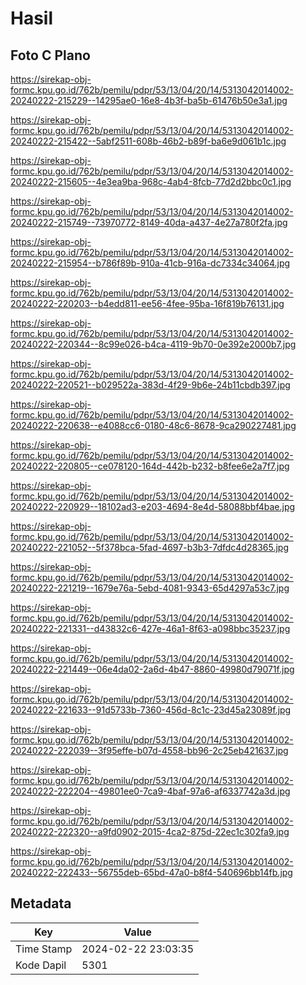 # Hasil

## Foto C Plano

https://sirekap-obj-formc.kpu.go.id/762b/pemilu/pdpr/53/13/04/20/14/5313042014002-20240222-215229--14295ae0-16e8-4b3f-ba5b-61476b50e3a1.jpg

https://sirekap-obj-formc.kpu.go.id/762b/pemilu/pdpr/53/13/04/20/14/5313042014002-20240222-215422--5abf2511-608b-46b2-b89f-ba6e9d061b1c.jpg

https://sirekap-obj-formc.kpu.go.id/762b/pemilu/pdpr/53/13/04/20/14/5313042014002-20240222-215605--4e3ea9ba-968c-4ab4-8fcb-77d2d2bbc0c1.jpg

https://sirekap-obj-formc.kpu.go.id/762b/pemilu/pdpr/53/13/04/20/14/5313042014002-20240222-215749--73970772-8149-40da-a437-4e27a780f2fa.jpg

https://sirekap-obj-formc.kpu.go.id/762b/pemilu/pdpr/53/13/04/20/14/5313042014002-20240222-215954--b786f89b-910a-41cb-916a-dc7334c34064.jpg

https://sirekap-obj-formc.kpu.go.id/762b/pemilu/pdpr/53/13/04/20/14/5313042014002-20240222-220203--b4edd811-ee56-4fee-95ba-16f819b76131.jpg

https://sirekap-obj-formc.kpu.go.id/762b/pemilu/pdpr/53/13/04/20/14/5313042014002-20240222-220344--8c99e026-b4ca-4119-9b70-0e392e2000b7.jpg

https://sirekap-obj-formc.kpu.go.id/762b/pemilu/pdpr/53/13/04/20/14/5313042014002-20240222-220521--b029522a-383d-4f29-9b6e-24b11cbdb397.jpg

https://sirekap-obj-formc.kpu.go.id/762b/pemilu/pdpr/53/13/04/20/14/5313042014002-20240222-220638--e4088cc6-0180-48c6-8678-9ca290227481.jpg

https://sirekap-obj-formc.kpu.go.id/762b/pemilu/pdpr/53/13/04/20/14/5313042014002-20240222-220805--ce078120-164d-442b-b232-b8fee6e2a7f7.jpg

https://sirekap-obj-formc.kpu.go.id/762b/pemilu/pdpr/53/13/04/20/14/5313042014002-20240222-220929--18102ad3-e203-4694-8e4d-58088bbf4bae.jpg

https://sirekap-obj-formc.kpu.go.id/762b/pemilu/pdpr/53/13/04/20/14/5313042014002-20240222-221052--5f378bca-5fad-4697-b3b3-7dfdc4d28365.jpg

https://sirekap-obj-formc.kpu.go.id/762b/pemilu/pdpr/53/13/04/20/14/5313042014002-20240222-221219--1679e76a-5ebd-4081-9343-65d4297a53c7.jpg

https://sirekap-obj-formc.kpu.go.id/762b/pemilu/pdpr/53/13/04/20/14/5313042014002-20240222-221331--d43832c6-427e-46a1-8f63-a098bbc35237.jpg

https://sirekap-obj-formc.kpu.go.id/762b/pemilu/pdpr/53/13/04/20/14/5313042014002-20240222-221449--06e4da02-2a6d-4b47-8860-49980d79071f.jpg

https://sirekap-obj-formc.kpu.go.id/762b/pemilu/pdpr/53/13/04/20/14/5313042014002-20240222-221633--91d5733b-7360-456d-8c1c-23d45a23089f.jpg

https://sirekap-obj-formc.kpu.go.id/762b/pemilu/pdpr/53/13/04/20/14/5313042014002-20240222-222039--3f95effe-b07d-4558-bb96-2c25eb421637.jpg

https://sirekap-obj-formc.kpu.go.id/762b/pemilu/pdpr/53/13/04/20/14/5313042014002-20240222-222204--49801ee0-7ca9-4baf-97a6-af6337742a3d.jpg

https://sirekap-obj-formc.kpu.go.id/762b/pemilu/pdpr/53/13/04/20/14/5313042014002-20240222-222320--a9fd0902-2015-4ca2-875d-22ec1c302fa9.jpg

https://sirekap-obj-formc.kpu.go.id/762b/pemilu/pdpr/53/13/04/20/14/5313042014002-20240222-222433--56755deb-65bd-47a0-b8f4-540696bb14fb.jpg


## Metadata

| Key        | Value               |
| ---------- | ------------------- |
| Time Stamp | 2024-02-22 23:03:35 |
| Kode Dapil | 5301                |



